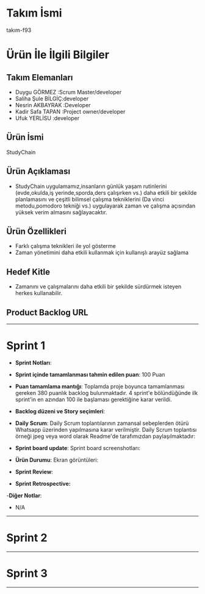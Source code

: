 # **Takım İsmi**

takım-f93

# Ürün İle İlgili Bilgiler

## Takım Elemanları

- Duygu GÖRMEZ      :Scrum Master/developer
- Saliha Şule BİLGİÇ:developer
- Nesrin AKBAYRAK   :Developer
- Kadir Safa TAPAN  :Project owner/developer
- Ufuk YERLİSU      :developer

## Ürün İsmi

StudyChain

## Ürün Açıklaması

- StudyChain  uygulamamız,insanların günlük yaşam rutinlerini (evde,okulda,iş yerinde,sporda,ders çalışırken vs.) daha etkili bir şekilde planlamasını ve çeşitli bilimsel çalışma tekniklerini (Da vinci metodu,pomodoro tekniği vs.) uygulayarak zaman ve çalışma açısından yüksek verim almasını sağlayacaktır. 

## Ürün Özellikleri

- Farklı çalışma teknikleri ile yol gösterme
- Zaman yönetimini daha etkili kullanmak için kullanışlı arayüz sağlama

## Hedef Kitle

- Zamanını ve çalışmalarını daha etkili bir şekilde sürdürmek isteyen herkes kullanabilir.

## Product Backlog URL
---

# Sprint 1

- **Sprint Notları**: 

- **Sprint içinde tamamlanması tahmin edilen puan**: 100 Puan

- **Puan tamamlama mantığı**: Toplamda proje boyunca tamamlanması gereken 380 puanlık backlog bulunmaktadır. 4 sprint'e bölündüğünde ilk sprint'in en azından 100 ile başlaması gerektiğine karar verildi.

- **Backlog düzeni ve Story seçimleri**: 


- **Daily Scrum**: Daily Scrum toplantılarının zamansal sebeplerden ötürü Whatsapp üzerinden yapılmasına karar verilmiştir. Daily Scrum toplantısı örneği jpeg veya word olarak Readme'de tarafımızdan paylaşılmaktadır:

- **Sprint board update**: Sprint board screenshotları: 


- **Ürün Durumu**: Ekran görüntüleri:
 
- **Sprint Review**: 


- **Sprint Retrospective:**
 
-**Diğer Notlar**:
- N/A

---

# Sprint 2


---

# Sprint 3

---
